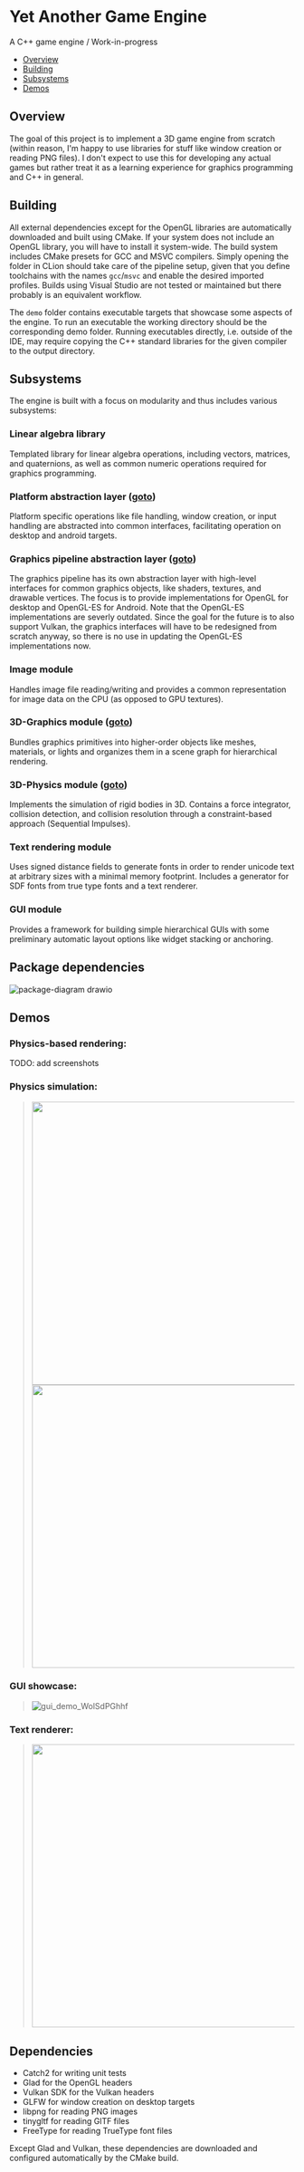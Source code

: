 # Yet Another Game Engine
A C++ game engine / Work-in-progress

- [Overview](#overview)
- [Building](#building)
- [Subsystems](#subsystems)
- [Demos](#demos)

## Overview
The goal of this project is to implement a 3D game engine from scratch (within reason, I'm happy to use libraries for stuff like window creation or reading PNG files). I don't expect to use this for developing any actual games but rather treat it as a learning experience for graphics programming and C++ in general.

## Building
All external dependencies except for the OpenGL libraries are automatically downloaded and built using CMake. If your system does not include an OpenGL library, you will have to install it system-wide. The build system includes CMake presets for GCC and MSVC compilers. Simply opening the folder in CLion should take care of the pipeline setup, given that you define toolchains with the names ```gcc```/```msvc``` and enable the desired imported profiles. Builds using Visual Studio are not tested or maintained but there probably is an equivalent workflow.

The ```demo``` folder contains executable targets that showcase some aspects of the engine. To run an executable the working directory should be the corresponding demo folder. Running executables directly, i.e. outside of the IDE, may require copying the C++ standard libraries for the given compiler to the output directory.

## Subsystems
The engine is built with a focus on modularity and thus includes various subsystems:

### Linear algebra library
Templated library for linear algebra operations, including vectors, matrices, and quaternions, as well as common numeric operations required for graphics programming.
### Platform abstraction layer ([goto](source/core))
Platform specific operations like file handling, window creation, or input handling are abstracted into common interfaces, facilitating operation on desktop and android targets.
### Graphics pipeline abstraction layer ([goto](source/core))
The graphics pipeline has its own abstraction layer with high-level interfaces for common graphics objects, like shaders, textures, and drawable vertices. The focus is to provide implementations for OpenGL for desktop and OpenGL-ES for Android. Note that the OpenGL-ES implementations are severly outdated. Since the goal for the future is to also support Vulkan, the graphics interfaces will have to be redesigned from scratch anyway, so there is no use in updating the OpenGL-ES implementations now.
### Image module
Handles image file reading/writing and provides a common representation for image data on the CPU (as opposed to GPU textures). 
### 3D-Graphics module ([goto](source/graphics3d))
Bundles graphics primitives into higher-order objects like meshes, materials, or lights and organizes them in a scene graph for hierarchical rendering.   
### 3D-Physics module ([goto](source/physics3d))
Implements the simulation of rigid bodies in 3D. Contains a force integrator, collision detection, and collision resolution through a constraint-based approach (Sequential Impulses). 
### Text rendering module
Uses signed distance fields to generate fonts in order to render unicode text at arbitrary sizes with a minimal memory footprint. Includes a generator for SDF fonts from true type fonts and a text renderer.
### GUI module
Provides a framework for building simple hierarchical GUIs with some preliminary automatic layout options like widget stacking or anchoring.  

## Package dependencies
![package-diagram drawio](https://github.com/NiklasReiche/yage/assets/29310846/0311a117-5c03-4ae6-b511-f0778ad487da)

## Demos
### Physics-based rendering:
TODO: add screenshots

### Physics simulation:
><img src="https://github.com/NiklasReiche/yage/assets/29310846/1ebf9a9b-798e-47d6-a557-2867246a8b43" width=500>
><img src="https://github.com/NiklasReiche/yage/assets/29310846/e590be89-d954-4dc8-bcd7-3b4a178a326d" width=500>

### GUI showcase:
>![gui_demo_WolSdPGhhf](https://github.com/NiklasReiche/yage/assets/29310846/2a8c30e1-f8b3-4e37-9a8d-a6393054becd)

### Text renderer:
><img src="https://github.com/NiklasReiche/yage/assets/29310846/ea7f4650-f3eb-466a-896e-8f0691aa0f96" width=500>

## Dependencies
- Catch2 for writing unit tests
- Glad for the OpenGL headers
- Vulkan SDK for the Vulkan headers
- GLFW for window creation on desktop targets
- libpng for reading PNG images
- tinygltf for reading GlTF files
- FreeType for reading TrueType font files 

Except Glad and Vulkan, these dependencies are downloaded and configured automatically by the CMake build. 

